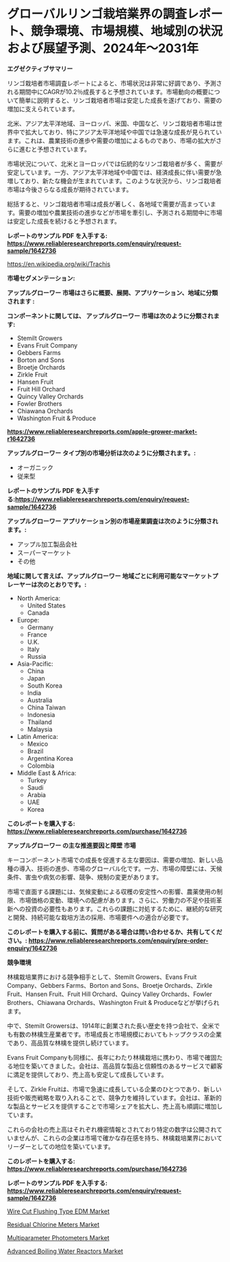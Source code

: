<p><h1>グローバルリンゴ栽培業界の調査レポート、競争環境、市場規模、地域別の状況および展望予測、2024年〜2031年</h1></p><p><strong>エグゼクティブサマリー</strong></p>
<p><p>リンゴ栽培者市場調査レポートによると、市場状況は非常に好調であり、予測される期間中にCAGRが10.2％成長すると予想されています。市場動向の概要について簡単に説明すると、リンゴ栽培者市場は安定した成長を遂げており、需要の増加に支えられています。</p><p>北米、アジア太平洋地域、ヨーロッパ、米国、中国など、リンゴ栽培者市場は世界中で拡大しており、特にアジア太平洋地域や中国では急速な成長が見られています。これは、農業技術の進歩や需要の増加によるものであり、市場の拡大がさらに進むと予想されています。</p><p>市場状況について、北米とヨーロッパでは伝統的なリンゴ栽培者が多く、需要が安定しています。一方、アジア太平洋地域や中国では、経済成長に伴い需要が急増しており、新たな機会が生まれています。このような状況から、リンゴ栽培者市場は今後さらなる成長が期待されています。</p><p>総括すると、リンゴ栽培者市場は成長が著しく、各地域で需要が高まっています。需要の増加や農業技術の進歩などが市場を牽引し、予測される期間中に市場は安定した成長を続けると予想されます。</p></p>
<p><strong>レポートのサンプル PDF を入手する: <a href="https://www.reliableresearchreports.com/enquiry/request-sample/1642736">https://www.reliableresearchreports.com/enquiry/request-sample/1642736</a></strong></p>
<p><a href="https://en.wikipedia.org/wiki/Trachis">https://en.wikipedia.org/wiki/Trachis</a></p>
<p><strong>市場セグメンテーション:</strong></p>
<p><strong> アップルグローワー 市場はさらに概要、展開、アプリケーション、地域に分類されます :</strong></p>
<p><strong>コンポーネントに関しては、 アップルグローワー 市場は次のように分類されます:</strong></p>
<p><ul><li>Stemilt Growers</li><li>Evans Fruit Company</li><li>Gebbers Farms</li><li>Borton and Sons</li><li>Broetje Orchards</li><li>Zirkle Fruit</li><li>Hansen Fruit</li><li>Fruit Hill Orchard</li><li>Quincy Valley Orchards</li><li>Fowler Brothers</li><li>Chiawana Orchards</li><li>Washington Fruit & Produce</li></ul></p>
<p><strong><a href="https://www.reliableresearchreports.com/apple-grower-market-r1642736">https://www.reliableresearchreports.com/apple-grower-market-r1642736</a></strong></p>
<p><strong> アップルグローワー タイプ別の市場分析は次のように分類されます。:</strong></p>
<p><ul><li>オーガニック</li><li>従来型</li></ul></p>
<p><strong>レポートのサンプル PDF を入手する:<a href="https://www.reliableresearchreports.com/enquiry/request-sample/1642736">https://www.reliableresearchreports.com/enquiry/request-sample/1642736</a></strong></p>
<p><strong> アップルグローワー アプリケーション別の市場産業調査は次のように分類されます。:</strong></p>
<p><ul><li>アップル加工製品会社</li><li>スーパーマーケット</li><li>その他</li></ul></p>
<p><strong>地域に関して言えば、アップルグローワー 地域ごとに利用可能なマーケットプレーヤーは次のとおりです。:</strong></p>
<p><ul>
    <li>
        North America:
        <ul>
            <li>United States</li>
            <li>Canada</li>
        </ul>
    </li>
    <li>
        Europe:
        <ul>
            <li>Germany</li>
            <li>France</li>
            <li>U.K.</li>
            <li>Italy</li>
            <li>Russia</li>
        </ul>
    </li>
    <li>
        Asia-Pacific:
        <ul>
            <li>China</li>
            <li>Japan</li>
            <li>South Korea</li>
            <li>India</li>
            <li>Australia</li>
            <li>China Taiwan</li>
            <li>Indonesia</li>
            <li>Thailand</li>
            <li>Malaysia</li>
        </ul>
    </li>
    <li>
        Latin America:
        <ul>
            <li>Mexico</li>
            <li>Brazil</li>
            <li>Argentina Korea</li>
            <li>Colombia</li>
        </ul>
    </li>
    <li>
        Middle East & Africa:
        <ul>
            <li>Turkey</li>
            <li>Saudi</li>
            <li>Arabia</li>
            <li>UAE</li>
            <li>Korea</li>
        </ul>
    </li>
    </ul></p>
<p><strong>このレポートを購入する: <a href="https://www.reliableresearchreports.com/purchase/1642736">https://www.reliableresearchreports.com/purchase/1642736</a></strong></p>
<p><strong>アップルグローワー の主な推進要因と障壁 市場</strong></p>
<p><p>キーコンポーネント市場での成長を促進する主な要因は、需要の増加、新しい品種の導入、技術の進歩、市場のグローバル化です。一方、市場の障壁には、天候条件、害虫や病気の影響、競争、規制の変更があります。</p><p>市場で直面する課題には、気候変動による収穫の安定性への影響、農薬使用の制限、市場価格の変動、環境への配慮があります。さらに、労働力の不足や技術革新への投資の必要性もあります。これらの課題に対処するために、継続的な研究と開発、持続可能な栽培方法の採用、市場要件への適合が必要です。</p></p>
<p><strong>このレポートを購入する前に、質問がある場合は問い合わせるか、共有してください。: <a href="https://www.reliableresearchreports.com/enquiry/pre-order-enquiry/1642736">https://www.reliableresearchreports.com/enquiry/pre-order-enquiry/1642736</a></strong></p>
<p><strong>競争環境</strong></p>
<p><p>林檎栽培業界における競争相手として、Stemilt Growers、Evans Fruit Company、Gebbers Farms、Borton and Sons、Broetje Orchards、Zirkle Fruit、Hansen Fruit、Fruit Hill Orchard、Quincy Valley Orchards、Fowler Brothers、Chiawana Orchards、Washington Fruit & Produceなどが挙げられます。</p><p>中で、Stemilt Growersは、1914年に創業された長い歴史を持つ会社で、全米でも有数の林檎生産業者です。市場成長と市場規模においてもトップクラスの企業であり、高品質な林檎を提供し続けています。</p><p>Evans Fruit Companyも同様に、長年にわたり林檎栽培に携わり、市場で確固たる地位を築いてきました。会社は、高品質な製品と信頼性のあるサービスで顧客に満足を提供しており、売上高も安定して成長しています。</p><p>そして、Zirkle Fruitは、市場で急速に成長している企業のひとつであり、新しい技術や販売戦略を取り入れることで、競争力を維持しています。会社は、革新的な製品とサービスを提供することで市場シェアを拡大し、売上高も順調に増加しています。</p><p>これらの会社の売上高はそれぞれ機密情報とされており特定の数字は公開されていませんが、これらの企業は市場で確かな存在感を持ち、林檎栽培業界においてリーダーとしての地位を築いています。</p></p>
<p><strong>このレポートを購入する: <a href="https://www.reliableresearchreports.com/purchase/1642736">https://www.reliableresearchreports.com/purchase/1642736</a></strong></p>
<p><strong>レポートのサンプル PDF を入手する: <a href="https://www.reliableresearchreports.com/enquiry/request-sample/1642736">https://www.reliableresearchreports.com/enquiry/request-sample/1642736</a></strong><strong></strong></p>
<p><p><a href="https://medium.com/@connor.marshall794/wire-cut-flushing-type-edm-market-growth-outlook-from-2024-to-2031-and-it-is-projecting-at-7-cagr-6733fed88ba2?postPublishedType=initial">Wire Cut Flushing Type EDM Market</a></p><p><a href="https://github.com/Shjsi3663/Market-Research-Report-List-1/blob/main/residual-chlorine-meters-market.md">Residual Chlorine Meters Market</a></p><p><a href="https://github.com/slbola/Market-Research-Report-List-1/blob/main/multiparameter-photometers-market.md">Multiparameter Photometers Market</a></p><p><a href="https://issuu.com/reportprime-2/docs/advanced-boiling-water-reactors-market-size-2030.p">Advanced Boiling Water Reactors Market</a></p></p>